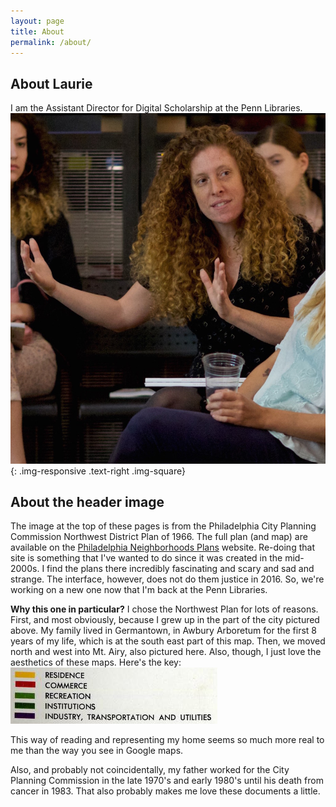 ```yaml
---
layout: page
title: About
permalink: /about/
---
```


## About Laurie
I am the Assistant Director for Digital Scholarship at the Penn Libraries.
![laurie talks](/assets/images/Laurie-talky.jpg){: .img-responsive .text-right .img-square}


## About the header image
The image at the top of these pages is from the Philadelphia City Planning Commission Northwest District Plan of 1966. The full plan (and map) are available on the [Philadelphia Neighborhoods Plans](http://sceti.library.upenn.edu/pages%20/index.cfm?so_id=5923) website. Re-doing that site is something that I've wanted to do since it was created in the mid-2000s. I find the plans there incredibly fascinating and scary and sad and strange. The interface, however, does not do them justice in 2016. So, we're working on a new one now that I'm back at the Penn Libraries.

**Why this one in particular?**
I chose the Northwest Plan for lots of reasons. First, and most obviously, because I grew up in the part of the city pictured above. My family lived in Germantown, in Awbury Arboretum for the first 8 years of my life, which is at the south east part of this map. Then, we moved north and west into Mt. Airy, also pictured here. Also, though, I just love the aesthetics of these maps. Here's the key:
[![Land use](/assets/images/small-key-land-use.png)](http://sceti.library.upenn.edu/pages%20/index.cfm?so_id=5923&PagePosition=21&level=1)

This way of reading and representing my home seems so much more real to me than the way you see in Google maps.

Also, and probably not coincidentally, my father worked for the City Planning Commission in the late 1970's and early 1980's until his death from cancer in 1983. That also probably makes me love these documents a little.
